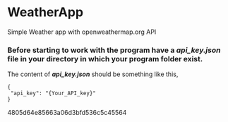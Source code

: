 # WeatherApp

Simple Weather app with openweathermap.org API

### Before starting to work with the program have a ***api_key.json*** file in your directory in which your program folder exist.

The content of ***api_key.json*** should be something like this,

    {
     "api_key": "{Your_API_key}"
    }

4805d64e85663a06d3bfd536c5c45564
